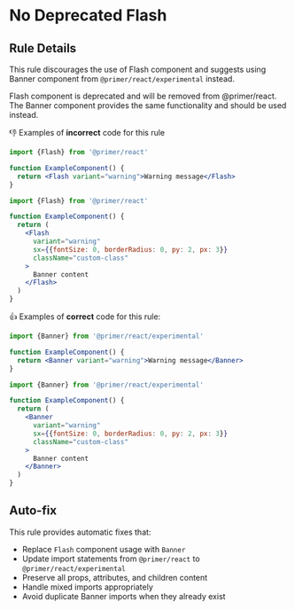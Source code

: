# No Deprecated Flash

## Rule Details

This rule discourages the use of Flash component and suggests using Banner component from `@primer/react/experimental` instead.

Flash component is deprecated and will be removed from @primer/react. The Banner component provides the same functionality and should be used instead.

👎 Examples of **incorrect** code for this rule

```jsx
import {Flash} from '@primer/react'

function ExampleComponent() {
  return <Flash variant="warning">Warning message</Flash>
}
```

```jsx
import {Flash} from '@primer/react'

function ExampleComponent() {
  return (
    <Flash 
      variant="warning" 
      sx={{fontSize: 0, borderRadius: 0, py: 2, px: 3}}
      className="custom-class"
    >
      Banner content
    </Flash>
  )
}
```

👍 Examples of **correct** code for this rule:

```jsx
import {Banner} from '@primer/react/experimental'

function ExampleComponent() {
  return <Banner variant="warning">Warning message</Banner>
}
```

```jsx
import {Banner} from '@primer/react/experimental'

function ExampleComponent() {
  return (
    <Banner 
      variant="warning" 
      sx={{fontSize: 0, borderRadius: 0, py: 2, px: 3}}
      className="custom-class"
    >
      Banner content
    </Banner>
  )
}
```

## Auto-fix

This rule provides automatic fixes that:
- Replace `Flash` component usage with `Banner`
- Update import statements from `@primer/react` to `@primer/react/experimental`
- Preserve all props, attributes, and children content
- Handle mixed imports appropriately
- Avoid duplicate Banner imports when they already exist
